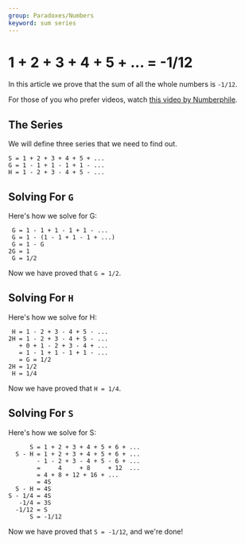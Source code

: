 ```yaml
---
group: Paradoxes/Numbers
keyword: sum series
---
```


# 1 + 2 + 3 + 4 + 5 + ... = -1/12
In this article we prove that the sum of all the whole numbers is `-1/12`.

For those of you who prefer videos, watch [this video by Numberphile](https://www.youtube.com/watch?v=w-I6XTVZXww).

## The Series
We will define three series that we need to find out.

```
S = 1 + 2 + 3 + 4 + 5 + ...
G = 1 - 1 + 1 - 1 + 1 - ...
H = 1 - 2 + 3 - 4 + 5 - ...
```

## Solving For `G`
Here's how we solve for G:

```
 G = 1 - 1 + 1 - 1 + 1 - ...
 G = 1 - (1 - 1 + 1 - 1 + ...)
 G = 1 - G
2G = 1
 G = 1/2
```

Now we have proved that `G = 1/2`.

## Solving For `H`
Here's how we solve for H:

```
 H = 1 - 2 + 3 - 4 + 5 - ...
2H = 1 - 2 + 3 - 4 + 5 - ...
   + 0 + 1 - 2 + 3 - 4 + ...
   = 1 - 1 + 1 - 1 + 1 - ...
   = G = 1/2
2H = 1/2
 H = 1/4
```

Now we have proved that `H = 1/4`.

## Solving For `S`
Here's how we solve for S:

```
      S = 1 + 2 + 3 + 4 + 5 + 6 + ...
  S - H = 1 + 2 + 3 + 4 + 5 + 6 + ...
        - 1 - 2 + 3 - 4 + 5 - 6 + ...
        =     4     + 8     + 12  ...
        = 4 + 8 + 12 + 16 + ...
        = 4S
  S - H = 4S
S - 1/4 = 4S
   -1/4 = 3S
  -1/12 = S
      S = -1/12
```

Now we have proved that `S = -1/12`, and we're done!
